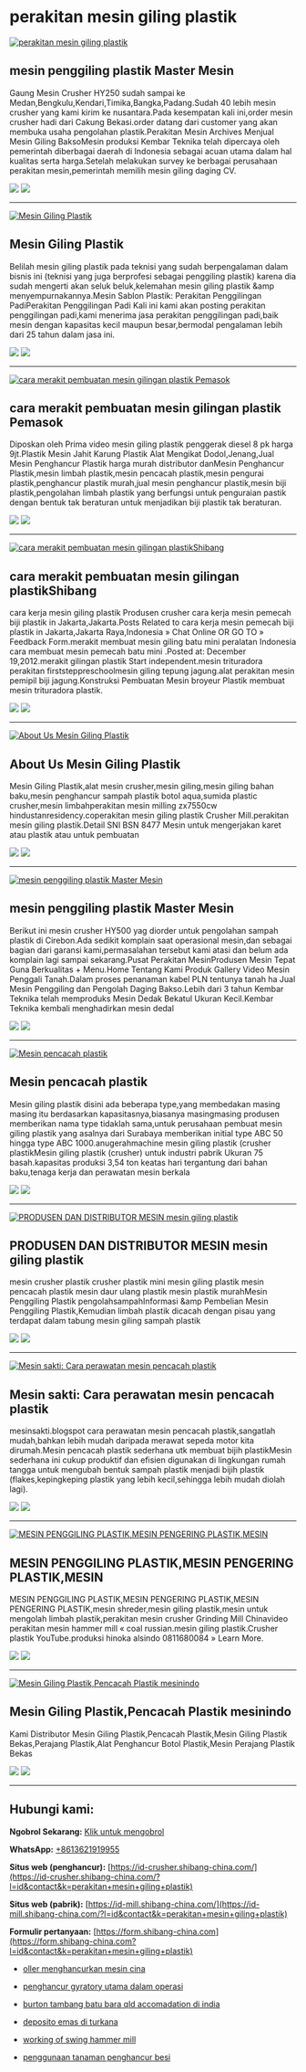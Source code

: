 # perakitan mesin giling plastik

<a href="https://swt.shibang-china.com/?l=id&img&k=perakitan+mesin+giling+plastik" target="_blank">![perakitan mesin giling plastik](http://static.shibang-china.com/all-800x300/273.jpg)</a>

## mesin penggiling plastik Master Mesin
Gaung Mesin Crusher HY250 sudah sampai ke Medan,Bengkulu,Kendari,Timika,Bangka,Padang.Sudah 40 lebih mesin crusher yang kami kirim ke nusantara.Pada kesempatan kali ini,order mesin crusher hadi dari Cakung Bekasi.order datang dari customer yang akan membuka usaha pengolahan plastik.Perakitan Mesin Archives Menjual Mesin Giling BaksoMesin produksi Kembar Teknika telah dipercaya oleh pemerintah diberbagai daerah di Indonesia sebagai acuan utama dalam hal kualitas serta harga.Setelah melakukan survey ke berbagai perusahaan perakitan mesin,pemerintah memilih mesin giling daging CV.


<a href="https://whatsapp.shibangsoft.com/WhatsApp.php" target="_blank" title="WhatsApp">![](http://static.shibang-china.com/icon/whatsapp.png)</a> <a href="https://swt.shibang-china.com/?l=id&icon&k=perakitan+mesin+giling+plastik" target="_blank">![](http://static.shibang-china.com/icon/chat-id.png)</a>

---

<a href="https://swt.shibang-china.com/?l=id&img&k=perakitan+mesin+giling+plastik" target="_blank">![Mesin Giling Plastik](http://static.shibang-china.com/all-800x300/467.jpg)</a>

## Mesin Giling Plastik
Belilah mesin giling plastik pada teknisi yang sudah berpengalaman dalam bisnis ini (teknisi yang juga berprofesi sebagai penggiling plastik) karena dia sudah mengerti akan seluk beluk,kelemahan mesin giling plastik &amp menyempurnakannya.Mesin Sablon Plastik: Perakitan Penggilingan PadiPerakitan Penggilingan Padi Kali ini kami akan posting perakitan penggilingan padi,kami menerima jasa perakitan penggilingan padi,baik mesin dengan kapasitas kecil maupun besar,bermodal pengalaman lebih dari 25 tahun dalam jasa ini.


<a href="https://whatsapp.shibangsoft.com/WhatsApp.php" target="_blank" title="WhatsApp">![](http://static.shibang-china.com/icon/whatsapp.png)</a> <a href="https://swt.shibang-china.com/?l=id&icon&k=perakitan+mesin+giling+plastik" target="_blank">![](http://static.shibang-china.com/icon/chat-id.png)</a>

---

<a href="https://swt.shibang-china.com/?l=id&img&k=perakitan+mesin+giling+plastik" target="_blank">![cara merakit pembuatan mesin gilingan plastik Pemasok](http://static.shibang-china.com/all-800x300/842.jpg)</a>

## cara merakit pembuatan mesin gilingan plastik Pemasok
Diposkan oleh Prima video mesin giling plastik penggerak diesel 8 pk harga 9jt.Plastik Mesin Jahit Karung Plastik Alat Mengikat Dodol,Jenang,Jual Mesin Penghancur Plastik harga murah distributor danMesin Penghancur Plastik,mesin limbah plastik,mesin pencacah plastik,mesin pengurai plastik,penghancur plastik murah,jual mesin penghancur plastik,mesin biji plastik,pengolahan limbah plastik yang berfungsi untuk penguraian pastik dengan bentuk tak beraturan untuk menjadikan biji plastik tak beraturan.


<a href="https://whatsapp.shibangsoft.com/WhatsApp.php" target="_blank" title="WhatsApp">![](http://static.shibang-china.com/icon/whatsapp.png)</a> <a href="https://swt.shibang-china.com/?l=id&icon&k=perakitan+mesin+giling+plastik" target="_blank">![](http://static.shibang-china.com/icon/chat-id.png)</a>

---

<a href="https://swt.shibang-china.com/?l=id&img&k=perakitan+mesin+giling+plastik" target="_blank">![cara merakit pembuatan mesin gilingan plastikShibang](http://static.shibang-china.com/all-800x300/172.jpg)</a>

## cara merakit pembuatan mesin gilingan plastikShibang
cara kerja mesin giling plastik Produsen crusher cara kerja mesin pemecah biji plastik in Jakarta,Jakarta.Posts Related to cara kerja mesin pemecah biji plastik in Jakarta,Jakarta Raya,Indonesia » Chat Online OR GO TO » Feedback Form.merakit membuat mesin giling batu mini peralatan Indonesia cara membuat mesin pemecah batu mini .Posted at: December 19,2012.merakit gilingan plastik Start independent.mesin trituradora perakitan firststeppreschoolmesin giling tepung jagung.alat perakitan mesin pemipil biji jagung.Konstruksi Pembuatan Mesin broyeur Plastik membuat mesin trituradora plastik.


<a href="https://whatsapp.shibangsoft.com/WhatsApp.php" target="_blank" title="WhatsApp">![](http://static.shibang-china.com/icon/whatsapp.png)</a> <a href="https://swt.shibang-china.com/?l=id&icon&k=perakitan+mesin+giling+plastik" target="_blank">![](http://static.shibang-china.com/icon/chat-id.png)</a>

---

<a href="https://swt.shibang-china.com/?l=id&img&k=perakitan+mesin+giling+plastik" target="_blank">![About Us Mesin Giling Plastik](http://static.shibang-china.com/all-800x300/802.jpg)</a>

## About Us Mesin Giling Plastik
Mesin Giling Plastik,alat mesin crusher,mesin giling,mesin giling bahan baku,mesin penghancur sampah plastik botol aqua,sumida plastic crusher,mesin limbahperakitan mesin milling zx7550cw hindustanresidency.coperakitan mesin giling plastik Crusher Mill.perakitan mesin giling plastik.Detail SNI BSN 8477 Mesin untuk mengerjakan karet atau plastik atau untuk pembuatan


<a href="https://whatsapp.shibangsoft.com/WhatsApp.php" target="_blank" title="WhatsApp">![](http://static.shibang-china.com/icon/whatsapp.png)</a> <a href="https://swt.shibang-china.com/?l=id&icon&k=perakitan+mesin+giling+plastik" target="_blank">![](http://static.shibang-china.com/icon/chat-id.png)</a>

---

<a href="https://swt.shibang-china.com/?l=id&img&k=perakitan+mesin+giling+plastik" target="_blank">![mesin penggiling plastik Master Mesin](http://static.shibang-china.com/all-800x300/1513.jpg)</a>

## mesin penggiling plastik Master Mesin
Berikut ini mesin crusher HY500 yag diorder untuk pengolahan sampah plastik di Cirebon.Ada sedikit komplain saat operasional mesin,dan sebagai bagian dari garansi kami,permasalahan tersebut kami atasi dan belum ada komplain lagi sampai sekarang.Pusat Perakitan MesinProdusen Mesin Tepat Guna Berkualitas + Menu.Home Tentang Kami Produk Gallery Video Mesin Penggali Tanah.Dalam proses penanaman kabel PLN tentunya tanah ha Jual Mesin Penggiling dan Pengolah Daging Bakso.Lebih dari 3 tahun Kembar Teknika telah memproduks Mesin Dedak Bekatul Ukuran Kecil.Kembar Teknika kembali menghadirkan mesin dedal


<a href="https://whatsapp.shibangsoft.com/WhatsApp.php" target="_blank" title="WhatsApp">![](http://static.shibang-china.com/icon/whatsapp.png)</a> <a href="https://swt.shibang-china.com/?l=id&icon&k=perakitan+mesin+giling+plastik" target="_blank">![](http://static.shibang-china.com/icon/chat-id.png)</a>

---

<a href="https://swt.shibang-china.com/?l=id&img&k=perakitan+mesin+giling+plastik" target="_blank">![Mesin pencacah plastik](http://static.shibang-china.com/all-800x300/431.jpg)</a>

## Mesin pencacah plastik
Mesin giling plastik disini ada beberapa type,yang membedakan masing masing itu berdasarkan kapasitasnya,biasanya masingmasing produsen memberikan nama type tidaklah sama,untuk perusahaan pembuat mesin giling plastik yang asalnya dari Surabaya memberikan initial type ABC 50 hingga type ABC 1000.anugerahmachine mesin giling plastik (crusher plastikMesin giling plastik (crusher) untuk industri pabrik Ukuran 75 basah.kapasitas produksi 3,54 ton keatas hari tergantung dari bahan baku,tenaga kerja dan perawatan mesin berkala


<a href="https://whatsapp.shibangsoft.com/WhatsApp.php" target="_blank" title="WhatsApp">![](http://static.shibang-china.com/icon/whatsapp.png)</a> <a href="https://swt.shibang-china.com/?l=id&icon&k=perakitan+mesin+giling+plastik" target="_blank">![](http://static.shibang-china.com/icon/chat-id.png)</a>

---

<a href="https://swt.shibang-china.com/?l=id&img&k=perakitan+mesin+giling+plastik" target="_blank">![PRODUSEN DAN DISTRIBUTOR MESIN mesin giling plastik](http://static.shibang-china.com/all-800x300/1125.jpg)</a>

## PRODUSEN DAN DISTRIBUTOR MESIN mesin giling plastik
mesin crusher plastik crusher plastik mini mesin giling plastik mesin pencacah plastik mesin daur ulang plastik mesin plastik murahMesin Penggiling Plastik pengolahsampahInformasi &amp Pembelian Mesin Penggiling Plastik,Kemudian limbah plastik dicacah dengan pisau yang terdapat dalam tabung mesin giling sampah plastik


<a href="https://whatsapp.shibangsoft.com/WhatsApp.php" target="_blank" title="WhatsApp">![](http://static.shibang-china.com/icon/whatsapp.png)</a> <a href="https://swt.shibang-china.com/?l=id&icon&k=perakitan+mesin+giling+plastik" target="_blank">![](http://static.shibang-china.com/icon/chat-id.png)</a>

---

<a href="https://swt.shibang-china.com/?l=id&img&k=perakitan+mesin+giling+plastik" target="_blank">![Mesin sakti: Cara perawatan mesin pencacah plastik](http://static.shibang-china.com/all-800x300/22.jpg)</a>

## Mesin sakti: Cara perawatan mesin pencacah plastik
mesinsakti.blogspot cara perawatan mesin pencacah plastik,sangatlah mudah,bahkan lebih mudah daripada merawat sepeda motor kita dirumah.Mesin pencacah plastik sederhana utk membuat bijih plastikMesin sederhana ini cukup produktif dan efisien digunakan di lingkungan rumah tangga untuk mengubah bentuk sampah plastik menjadi bijih plastik (flakes,kepingkeping plastik yang lebih kecil,sehingga lebih mudah diolah lagi).


<a href="https://whatsapp.shibangsoft.com/WhatsApp.php" target="_blank" title="WhatsApp">![](http://static.shibang-china.com/icon/whatsapp.png)</a> <a href="https://swt.shibang-china.com/?l=id&icon&k=perakitan+mesin+giling+plastik" target="_blank">![](http://static.shibang-china.com/icon/chat-id.png)</a>

---

<a href="https://swt.shibang-china.com/?l=id&img&k=perakitan+mesin+giling+plastik" target="_blank">![MESIN PENGGILING PLASTIK,MESIN PENGERING PLASTIK,MESIN](http://static.shibang-china.com/all-800x300/862.jpg)</a>

## MESIN PENGGILING PLASTIK,MESIN PENGERING PLASTIK,MESIN
MESIN PENGGILING PLASTIK,MESIN PENGERING PLASTIK,MESIN PENGERING PLASTIK,mesin shreder,mesin giling plastik,mesin untuk mengolah limbah plastik,perakitan mesin crusher Grinding Mill Chinavideo perakitan mesin hammer mill « coal russian.mesin giling plastik.Crusher plastik YouTube.produksi hinoka alsindo 0811680084 » Learn More.


<a href="https://whatsapp.shibangsoft.com/WhatsApp.php" target="_blank" title="WhatsApp">![](http://static.shibang-china.com/icon/whatsapp.png)</a> <a href="https://swt.shibang-china.com/?l=id&icon&k=perakitan+mesin+giling+plastik" target="_blank">![](http://static.shibang-china.com/icon/chat-id.png)</a>

---

<a href="https://swt.shibang-china.com/?l=id&img&k=perakitan+mesin+giling+plastik" target="_blank">![Mesin Giling Plastik,Pencacah Plastik mesinindo](http://static.shibang-china.com/all-800x300/522.jpg)</a>

## Mesin Giling Plastik,Pencacah Plastik mesinindo
Kami Distributor Mesin Giling Plastik,Pencacah Plastik,Mesin Giling Plastik Bekas,Perajang Plastik,Alat Penghancur Botol Plastik,Mesin Perajang Plastik Bekas

<a href="https://whatsapp.shibangsoft.com/WhatsApp.php" target="_blank" title="WhatsApp">![](http://static.shibang-china.com/icon/whatsapp.png)</a> <a href="https://swt.shibang-china.com/?l=id&icon&k=perakitan+mesin+giling+plastik" target="_blank">![](http://static.shibang-china.com/icon/chat-id.png)</a>

---
## Hubungi kami:

**Ngobrol Sekarang:** [Klik untuk mengobrol](https://swt.shibang-china.com?l=id&contact&k=perakitan+mesin+giling+plastik)

**WhatsApp:**  [+8613621919955](https://whatsapp.shibangsoft.com/WhatsApp.php)

**Situs web (penghancur):** [https://id-crusher.shibang-china.com/](https://id-crusher.shibang-china.com/?l=id&contact&k=perakitan+mesin+giling+plastik)

**Situs web (pabrik):** [https://id-mill.shibang-china.com/](https://id-mill.shibang-china.com/?l=id&contact&k=perakitan+mesin+giling+plastik)

**Formulir pertanyaan:** [https://form.shibang-china.com](https://form.shibang-china.com?l=id&contact&k=perakitan+mesin+giling+plastik)

* [oller menghancurkan mesin cina](../40/oller%20menghancurkan%20mesin%20cina.md)

* [penghancur gyratory utama dalam operasi](../35/penghancur%20gyratory%20utama%20dalam%20operasi.md)

* [burton tambang batu bara qld accomadation di india](../39/burton%20tambang%20batu%20bara%20qld%20accomadation%20di%20india.md)

* [deposito emas di turkana](../32/deposito%20emas%20di%20turkana.md)

* [working of swing hammer mill](../40/working%20of%20swing%20hammer%20mill.md)

* [penggunaan tanaman penghancur besi](../37/penggunaan%20tanaman%20penghancur%20besi.md)